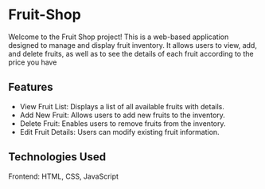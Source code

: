 # Fruit-Shop

Welcome to the Fruit Shop project! This is a web-based application designed to manage and display fruit inventory. It allows users to view, add, and delete fruits, as well as to see the details of each fruit according to the price you have

## Features

- View Fruit List: Displays a list of all available fruits with details.
- Add New Fruit: Allows users to add new fruits to the inventory.
- Delete Fruit: Enables users to remove fruits from the inventory.
- Edit Fruit Details: Users can modify existing fruit information.

## Technologies Used

Frontend: HTML, CSS, JavaScript
